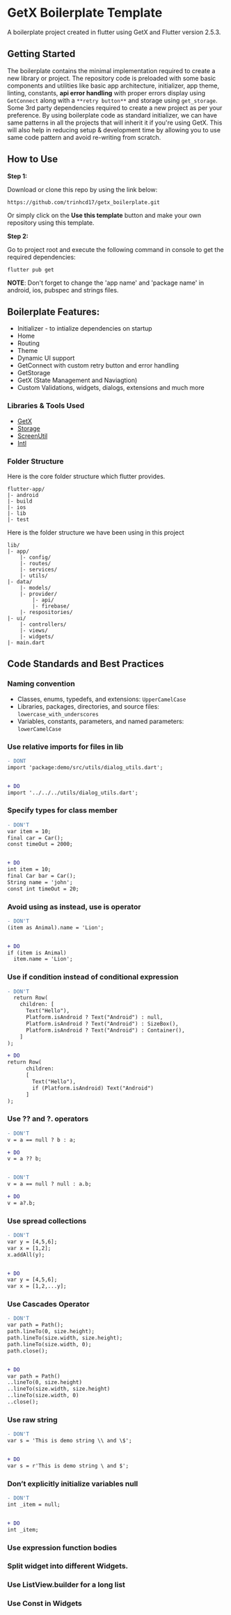 # GetX Boilerplate Template

A boilerplate project created in flutter using GetX and Flutter version 2.5.3.

## Getting Started

The boilerplate contains the minimal implementation required to create a new library or project. The repository code is preloaded with some basic components and utilities like basic app architecture, initializer, app theme, linting, constants, **api error handling** with proper errors display using `GetConnect` along with a `**retry button**` and storage using `get_storage`. Some 3rd party dependencies required to create a new project as per your preference. By using boilerplate code as standard initializer, we can have same patterns in all the projects that will inherit it if you're using GetX. This will also help in reducing setup & development time by allowing you to use same code pattern and avoid re-writing from scratch.

## How to Use 

**Step 1:**

Download or clone this repo by using the link below:

```
https://github.com/trinhcd17/getx_boilerplate.git
```

Or simply click on the **Use this template** button and make your own repository using this template.

**Step 2:**

Go to project root and execute the following command in console to get the required dependencies: 

```
flutter pub get 
```

**NOTE**: Don't forget to change the 'app name' and 'package name' in android, ios, pubspec and strings files.

## Boilerplate Features:

* Initializer - to intialize dependencies on startup
* Home
* Routing
* Theme
* Dynamic UI support
* GetConnect with custom retry button and error handling
* GetStorage
* GetX (State Management and Naviagtion)
* Custom Validations, widgets, dialogs, extensions and much more

### Libraries & Tools Used

* [GetX](https://github.com/jonataslaw/getx)
* [Storage](https://github.com/jonataslaw/get_storage)
* [ScreenUtil](https://github.com/OpenFlutter/flutter_screenutil/)
* [Intl](https://github.com/dart-lang/intl)

### Folder Structure
Here is the core folder structure which flutter provides.

```
flutter-app/
|- android
|- build
|- ios
|- lib
|- test
```

Here is the folder structure we have been using in this project

```
lib/
|- app/
    |- config/
    |- routes/
    |- services/
    |- utils/
|- data/
    |- models/
    |- provider/
        |- api/
        |- firebase/
    |- respositories/
|- ui/
    |- controllers/
    |- views/
    |- widgets/
|- main.dart
```


## Code Standards and Best Practices

### Naming convention

- Classes, enums, typedefs, and extensions: ``UpperCamelCase``
- Libraries, packages, directories, and source files: ``lowercase_with_underscores``
- Variables, constants, parameters, and named parameters: ``lowerCamelCase``

### Use relative imports for files in lib


```diff
- DONT
import 'package:demo/src/utils/dialog_utils.dart';


+ DO
import '../../../utils/dialog_utils.dart';
```
### Specify types for class member

```diff
- DON'T
var item = 10;
final car = Car();
const timeOut = 2000;


+ DO
int item = 10;
final Car bar = Car();
String name = 'john';
const int timeOut = 20;
```

### Avoid using as instead, use is operator

```diff
- DON'T
(item as Animal).name = 'Lion';


+ DO
if (item is Animal)
  item.name = 'Lion';
```

### Use if condition instead of conditional expression

```diff
- DON'T
  return Row(
    children: [
      Text("Hello"),
      Platform.isAndroid ? Text("Android") : null,
      Platform.isAndroid ? Text("Android") : SizeBox(),
      Platform.isAndroid ? Text("Android") : Container(),
    ]
);

+ DO
return Row(
      children: 
      [
        Text("Hello"), 
        if (Platform.isAndroid) Text("Android")
      ]
);
```

### Use ?? and ?. operators

```diff
- DON'T
v = a == null ? b : a;

+ DO
v = a ?? b;


- DON'T
v = a == null ? null : a.b;

+ DO
v = a?.b;
```

### Use spread collections

```diff
- DON'T
var y = [4,5,6];
var x = [1,2];
x.addAll(y);


+ DO
var y = [4,5,6];
var x = [1,2,...y];
```

### Use Cascades Operator
```diff
- DON'T
var path = Path();
path.lineTo(0, size.height);
path.lineTo(size.width, size.height);
path.lineTo(size.width, 0);
path.close();  


+ DO
var path = Path()
..lineTo(0, size.height)
..lineTo(size.width, size.height)
..lineTo(size.width, 0)
..close(); 
```
### Use raw string
```diff
- DON'T
var s = 'This is demo string \\ and \$';


+ DO
var s = r'This is demo string \ and $';
```
### Don’t explicitly initialize variables null
```diff
- DON'T
int _item = null;


+ DO
int _item;
```
### Use expression function bodies
### Split widget into different Widgets.
### Use ListView.builder for a long list
### Use Const in Widgets